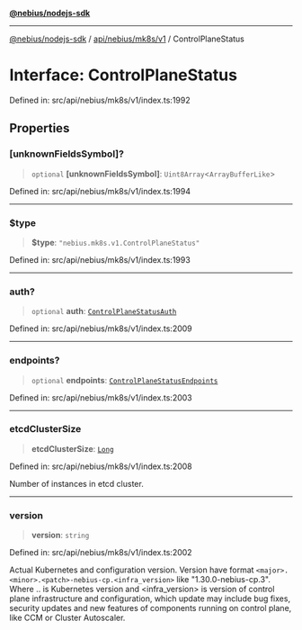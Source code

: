 [**@nebius/nodejs-sdk**](../../../../../README.md)

***

[@nebius/nodejs-sdk](../../../../../README.md) / [api/nebius/mk8s/v1](../README.md) / ControlPlaneStatus

# Interface: ControlPlaneStatus

Defined in: src/api/nebius/mk8s/v1/index.ts:1992

## Properties

### \[unknownFieldsSymbol\]?

> `optional` **\[unknownFieldsSymbol\]**: `Uint8Array`\<`ArrayBufferLike`\>

Defined in: src/api/nebius/mk8s/v1/index.ts:1994

***

### $type

> **$type**: `"nebius.mk8s.v1.ControlPlaneStatus"`

Defined in: src/api/nebius/mk8s/v1/index.ts:1993

***

### auth?

> `optional` **auth**: [`ControlPlaneStatusAuth`](ControlPlaneStatusAuth.md)

Defined in: src/api/nebius/mk8s/v1/index.ts:2009

***

### endpoints?

> `optional` **endpoints**: [`ControlPlaneStatusEndpoints`](ControlPlaneStatusEndpoints.md)

Defined in: src/api/nebius/mk8s/v1/index.ts:2003

***

### etcdClusterSize

> **etcdClusterSize**: [`Long`](../../../../../runtime/protos/core/classes/Long.md)

Defined in: src/api/nebius/mk8s/v1/index.ts:2008

Number of instances in etcd cluster.

***

### version

> **version**: `string`

Defined in: src/api/nebius/mk8s/v1/index.ts:2002

Actual Kubernetes and configuration version.
 Version have format `<major>.<minor>.<patch>-nebius-cp.<infra_version>` like "1.30.0-nebius-cp.3".
 Where <major>.<minor>.<patch> is Kubernetes version and <infra_version> is version of control plane infrastructure and configuration,
 which update may include bug fixes, security updates and new features of components running on control plane, like CCM or Cluster Autoscaler.
